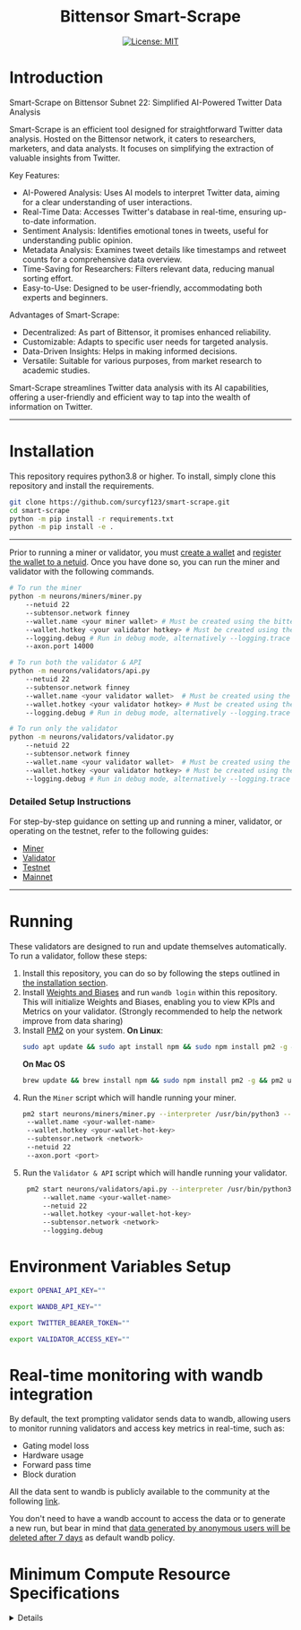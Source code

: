
<div align="center">

# **Bittensor Smart-Scrape** <!-- omit in toc -->
<!-- [![Discord Chat](https://img.shields.io/discord/308323056592486420.svg)](https://discord.gg/bittensor) -->
[![License: MIT](https://img.shields.io/badge/License-MIT-yellow.svg)](https://opensource.org/licenses/MIT) 


</div>


# Introduction

Smart-Scrape on Bittensor Subnet 22: Simplified AI-Powered Twitter Data Analysis

Smart-Scrape is an efficient tool designed for straightforward Twitter data analysis. Hosted on the Bittensor network, it caters to researchers, marketers, and data analysts. It focuses on simplifying the extraction of valuable insights from Twitter.

Key Features:

- AI-Powered Analysis: Uses AI models to interpret Twitter data, aiming for a clear understanding of user interactions.
- Real-Time Data: Accesses Twitter's database in real-time, ensuring up-to-date information.
- Sentiment Analysis: Identifies emotional tones in tweets, useful for understanding public opinion.
- Metadata Analysis: Examines tweet details like timestamps and retweet counts for a comprehensive data overview.
- Time-Saving for Researchers: Filters relevant data, reducing manual sorting effort.
- Easy-to-Use: Designed to be user-friendly, accommodating both experts and beginners.

Advantages of Smart-Scrape:

- Decentralized: As part of Bittensor, it promises enhanced reliability.
- Customizable: Adapts to specific user needs for targeted analysis.
- Data-Driven Insights: Helps in making informed decisions.
- Versatile: Suitable for various purposes, from market research to academic studies.

Smart-Scrape streamlines Twitter data analysis with its AI capabilities, offering a user-friendly and efficient way to tap into the wealth of information on Twitter.

</div>

---

# Installation
This repository requires python3.8 or higher. To install, simply clone this repository and install the requirements.
```bash
git clone https://github.com/surcyf123/smart-scrape.git
cd smart-scrape
python -m pip install -r requirements.txt
python -m pip install -e .
```

</div>

---

Prior to running a miner or validator, you must [create a wallet](https://github.com/opentensor/docs/blob/main/reference/btcli.md) and [register the wallet to a netuid](https://github.com/opentensor/docs/blob/main/subnetworks/registration.md). Once you have done so, you can run the miner and validator with the following commands.
```bash
# To run the miner
python -m neurons/miners/miner.py 
    --netuid 22
    --subtensor.network finney
    --wallet.name <your miner wallet> # Must be created using the bittensor-cli
    --wallet.hotkey <your validator hotkey> # Must be created using the bittensor-cli
    --logging.debug # Run in debug mode, alternatively --logging.trace for trace mode
    --axon.port 14000

# To run both the validator & API
python -m neurons/validators/api.py
    --netuid 22
    --subtensor.network finney
    --wallet.name <your validator wallet>  # Must be created using the bittensor-cli
    --wallet.hotkey <your validator hotkey> # Must be created using the bittensor-cli
    --logging.debug # Run in debug mode, alternatively --logging.trace for trace mode

# To run only the validator
python -m neurons/validators/validator.py
    --netuid 22
    --subtensor.network finney
    --wallet.name <your validator wallet>  # Must be created using the bittensor-cli
    --wallet.hotkey <your validator hotkey> # Must be created using the bittensor-cli
    --logging.debug # Run in debug mode, alternatively --logging.trace for trace mode
```


### Detailed Setup Instructions
For step-by-step guidance on setting up and running a miner, validator, or operating on the testnet, refer to the following guides:
- [Miner](./docs/running_a_miner.md)
- [Validator](./docs/running_a_validator.md)
- [Testnet](./docs/running_on_testnet.md)
- [Mainnet](./docs/running_on_mainnet.md)

</div>

---

# Running

These validators are designed to run and update themselves automatically. To run a validator, follow these steps:

1. Install this repository, you can do so by following the steps outlined in [the installation section](#installation).
2. Install [Weights and Biases](https://docs.wandb.ai/quickstart) and run `wandb login` within this repository. This will initialize Weights and Biases, enabling you to view KPIs and Metrics on your validator. (Strongly recommended to help the network improve from data sharing)
3. Install [PM2](https://pm2.io/docs/runtime/guide/installation/) on your system.
   **On Linux**:
   ```bash
   sudo apt update && sudo apt install npm && sudo npm install pm2 -g && pm2 update
   ``` 
   **On Mac OS**
   ```bash
   brew update && brew install npm && sudo npm install pm2 -g && pm2 update
   ```
4. Run the `Miner` script which will handle running your miner.
   ```bash
   pm2 start neurons/miners/miner.py --interpreter /usr/bin/python3 --name miner_1 -- 
    --wallet.name <your-wallet-name> 
    --wallet.hotkey <your-wallet-hot-key> 
    --subtensor.network <network> 
    --netuid 22 
    --axon.port <port> 
   ```
5. Run the `Validator & API` script which will handle running your validator.
   ```bash
    pm2 start neurons/validators/api.py --interpreter /usr/bin/python3  --name validator_api -- 
        --wallet.name <your-wallet-name>  
        --netuid 22 
        --wallet.hotkey <your-wallet-hot-key>  
        --subtensor.network <network>  
        --logging.debug
   ```

# Environment Variables Setup
```bash
export OPENAI_API_KEY=""

export WANDB_API_KEY=""

export TWITTER_BEARER_TOKEN=""

export VALIDATOR_ACCESS_KEY=""
```

# Real-time monitoring with wandb integration
By default, the text prompting validator sends data to wandb, allowing users to monitor running validators and access key metrics in real-time, such as:
- Gating model loss
- Hardware usage
- Forward pass time
- Block duration

All the data sent to wandb is publicly available to the community at the following [link](https://wandb.ai/smart-scrape/smart-wandb).

You don't need to have a wandb account to access the data or to generate a new run,
but bear in mind that
[data generated by anonymous users will be deleted after 7 days](https://docs.wandb.ai/guides/app/features/anon#:~:text=If%20there's%20no%20account%2C%20we,be%20available%20for%207%20days)
as default wandb policy.



# Minimum Compute Resource Specifications
<details>


To ensure optimal performance of Smart-Scrape, your system should meet the following minimum compute resource specifications:

- **CPU:**
  - Minimum Cores: 16
  - Minimum Speed: 2.5 GHz per core
  - Architecture: x86_64

- **GPU:**
  - Required: No
  - Minimum VRAM: Not applicable
  - CUDA Cores: Not applicable
  - Minimum Compute Capability: Not applicable

- **Memory:**
  - Minimum RAM: 24 GB
  - Minimum Swap Space: 24 GB

- **Storage:**
  - Minimum Free Space: 200 GB
  - Type: SSD preferred
  - IOPS: 1000 (if applicable)

- **Operating System:**
  - Name: Ubuntu
  - Version: 20.04 or higher

- **Network:**
  - Bandwidth:
    - Minimum Download: 100 Mbps
    - Minimum Upload: 20 Mbps

Please ensure that your system complies with these specifications before proceeding with the installation and operation of Smart-Scrape.

</details>